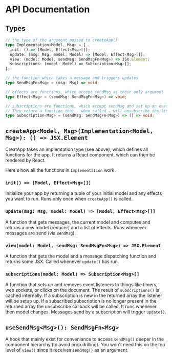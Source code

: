 # API Documentation

## Types

```typescript
// the type of the argument passed to createApp()
type Implementation<Model, Msg> = {
  init: () => [Model, Effect<Msg>[]];
  update: (msg: Msg, model: Model) => [Model, Effect<Msg>[]];
  view: (model: Model, sendMsg: SendMsgFn<Msg>) => JSX.Element;
  subscriptions: (model: Model) => Subscription<Msg>[];
};

// the function which takes a message and triggers updates
type SendMsgFn<Msg> = (msg: Msg) => void;

// effects are functions, which accept sendMsg as their only argument
type Effect<Msg> = (sendMsg: SendMsgFn<Msg>) => void;

// subscriptions are functions, which accept sendMsg and set up an event listener.
// They return a function that - when called - will unsubscribe the listener
type Subscription<Msg> = (sendMsg: SendMsgFn<Msg>) => () => void;
```

## `createApp<Model, Msg>(Implementation<Model, Msg>): () => JSX.Element` 

CreatApp takes an implemtation type (see above), which defines all functions for the app.
It returns a React component, which can then be rendered by React.

Here's how all the functions in `Implementation` work.

### `init() => [Model, Effect<Msg>[]]`

Initialize your app by returning a tuple of your initial model and any effects you want to run. Runs only once when `createApp()` is called.

### `update(msg: Msg, model: Model) => [Model, Effect<Msg>[]]`

A function that gets messages, the current model and computes and returns a new model (reducer) and a list of effects. Runs whenever messages are send (via `sendMsg`).

### `view(model: Model, sendMsg: SendMsgFn<Msg>) => JSX.Element`

A function that gets the model and a message dispatching function and returns some JSX. Called whenever `update()` has run.

### `subscriptions(model: Model) => Subscription<Msg>[]`

A function that sets up and removes event listeners to things like timers, web sockets, or clicks on the document.
The result of `subscriptions()` is cached internally. 
If a subscription is new in the returned array the listener will be setup up. If a subscribed subscription is no longer present in the returned array
the unsubscribe callback will be called.
It runs whenever then model changes. Messages send by a subscription will trigger `update()`.

## `useSendMsg<Msg>(): SendMsgFn<Msg>` 

A hook that mainly exist for conveniance to access `sendMsg()` deeper in the component hierarchy (to avoid prop drilling).
You won't need this on the top level of `view()` since it receives `sendMsg()` as an argument.
